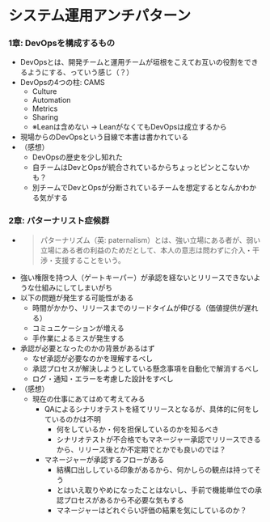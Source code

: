 # システム運用アンチパターン
### 1章: DevOpsを構成するもの
- DevOpsとは、開発チームと運用チームが垣根をこえてお互いの役割をできるようにする、っていう感じ（？）
- DevOpsの4つの柱: CAMS
    - Culture
    - Automation
    - Metrics
    - Sharing
    - ※Leanは含めない → LeanがなくてもDevOpsは成立するから
- 現場からのDevOpsという目線で本書は書かれている
- （感想）
    - DevOpsの歴史を少し知れた
    - 自チームはDevとOpsが統合されているからちょっとピンとこないかも？
    - 別チームでDevとOpsが分断されているチームを想定するとなんかわかる気がする
### 2章: パターナリスト症候群
- > パターナリズム（英: paternalism）とは、強い立場にある者が、弱い立場にある者の利益のためだとして、本人の意志は問わずに介入・干渉・支援することをいう。
- 強い権限を持つ人（ゲートキーパー）が承認を経ないとリリースできないような仕組みにしてしまいがち
- 以下の問題が発生する可能性がある
    - 時間がかかり、リリースまでのリードタイムが伸びる（価値提供が遅れる）
    - コミュニケーションが増える
    - 手作業によるミスが発生する
- 承認が必要となったのかの背景があるはず
    - なぜ承認が必要なのかを理解するべし
    - 承認プロセスが解決しようとしている懸念事項を自動化で解消するべし
    - ログ・通知・エラーを考慮した設計をすべし
- （感想）
    - 現在の仕事にあてはめて考えてみる
        - QAによるシナリオテストを経てリリースとなるが、具体的に何をしているのかは不明
            - 何をしているか・何を担保しているのかを知るべき
            - シナリオテストが不合格でもマネージャー承認でリリースできるから、リリース後とか不定期でとかでも良いのでは？
        - マネージャーが承認するフローがある
            - 結構口出ししている印象があるから、何かしらの観点は持ってそう
            - とはいえ取りやめになったことはないし、手前で機能単位での承認プロセスがあるから不必要な気もする
            - マネージャーはどれぐらい評価の結果を気にしているのか？
